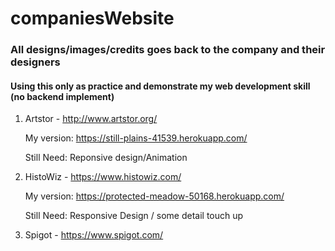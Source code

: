 # companiesWebsite

### All designs/images/credits goes back to the company and their designers

#### Using this only as practice and demonstrate my web development skill (no backend implement)

1. Artstor - http://www.artstor.org/ 

	My version: https://still-plains-41539.herokuapp.com/
	
	Still Need: Reponsive design/Animation 

2. HistoWiz - https://www.histowiz.com/


	My version: https://protected-meadow-50168.herokuapp.com/

	Still Need: Responsive Design / some detail touch up

3. Spigot - https://www.spigot.com/ 






 



